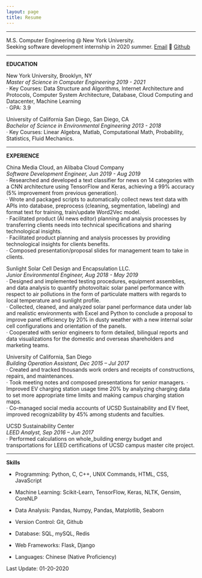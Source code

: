 ```yaml
---
layout: page
title: Resume
---
```


***
M.S. Computer Engineering @ New York University.  
Seeking software development internship in 2020 summer.
[Email](mailto:zibozhang@nyu.edu) 􏰂 [Github](https://tonyzhang95.github.io)

***

__EDUCATION__

New York University, Brooklyn, NY  
_Master of Science in Computer Engineering  2019 - 2021_  
· Key Courses: Data Structure and Algorithms, Internet Architecture and Protocols, Computer System Architecture, Database, Cloud Computing and Datacenter, Machine Learning  
· GPA: 3.9

University of California San Diego, San Diego, CA  
_Bachelor of Science in Environmental Engineering 2013 - 2018_  
· Key Courses: Linear Algebra, Matlab, Computational Math, Probability, Statistics, Fluid Mechanics.

***

__EXPERIENCE__

China Media Cloud, an Alibaba Cloud Company  
_Software Development Engineer, Jun 2019 - Aug 2019_  
· Researched and developed a text classifier for news on 14 categories with a CNN architecture using TensorFlow and Keras, achieving a 99% accuracy (5% improvement from previous generation).  
· Wrote and packaged scripts to automatically collect news text data with APIs into database, preprocess (cleaning, segmentation, labeling) and format text for training, train/update Word2Vec model.  
· Facilitated product (AI news editor) planning and analysis processes by transferring clients needs into technical specifications and sharing technological insights.  
· Facilitated product planning and analysis processes by providing technological insights for clients benefits.  
· Composed presentation/proposal slides for management team to take in clients.  

Sunlight Solar Cell Design and Encapsulation LLC.  
_Junior Environmental Engineer, Aug 2018 - May 2019_  
· Designed and implemented testing procedures, equipment assemblies, and data analysis to quantify photovoltaic solar panel performance with respect to air pollutions in the form of particulate matters with regards to local temperature and sunlight profile.  
· Collected, cleaned, and analyzed solar panel performance data under lab and realistic environments with Excel and Python to conclude a proposal to improve panel efficiency by 20% in dusty weather with a new internal solar cell configurations and orientation of the panels.  
· Cooperated with senior engineers to form detailed, bilingual reports and data visualizations for the domestic and overseas shareholders and marketing teams.  

University of California, San Diego  
_Building Operation Assistant, Dec 2015 – Jul 2017_  
· Created and tracked thousands work orders and receipts of constructions, repairs, and maintenances.  
· Took meeting notes and composed presentations for senior managers.
· Improved EV charging station usage time 20% by analyzing charging data to set more appropriate time limits and making campus charging station maps.  
· Co-managed social media accounts of UCSD Sustainability and EV fleet, improved recognizability by 45% among students and faculties.  

UCSD Sustainability Center  
_LEED Analyst, Sep 2016 – Jun 2017_  
· Performed calculations on whole_building energy budget and transportations for LEED certifications of UCSD campus master cite project.

***

__Skills__

* Programming: Python, C, C++, UNIX Commands, HTML, CSS, JavaScript  
* Machine Learning: Scikit-Learn, TensorFlow, Keras, NLTK, Gensim, CoreNLP  
* Data Analysis: Pandas, Numpy, Pandas, Matplotlib, Seaborn
* Version Control: Git, Github
* Database: SQL, mySQL, Redis  
* Web Frameworks: Flask, Django

* Languages: Chinese (Native Proficiency)  



Last Update: 01-20-2020   
